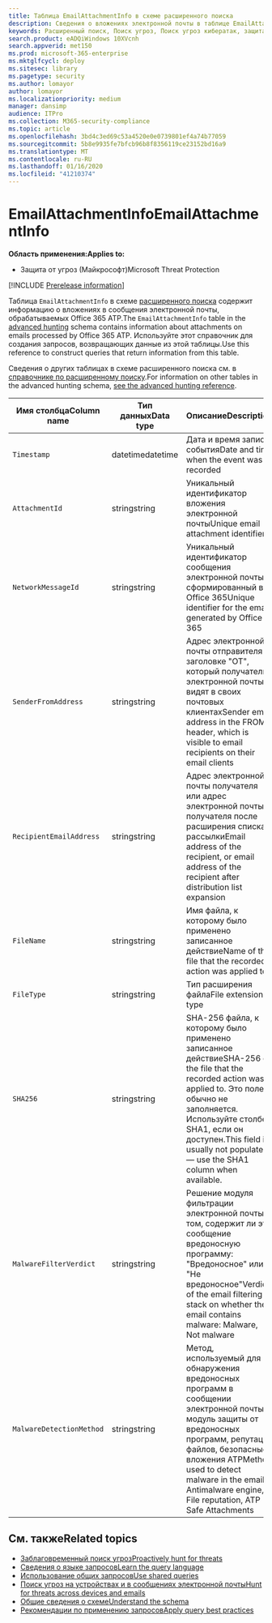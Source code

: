 ```yaml
---
title: Таблица EmailAttachmentInfo в схеме расширенного поиска
description: Сведения о вложениях электронной почты в таблице EmailAttachmentInfo схемы расширенного поиска
keywords: Расширенный поиск, Поиск угроз, Поиск угроз кибератак, защита от угроз Майкрософт, Microsoft 365, MTP, m365, поиск, запрос, телеметрии, Справка по схеме, Кусто, таблица, столбец, тип данных, описание, Емаилаттачментинфо, идентификатор сетевого сообщения, отправитель получатель, идентификатор вложения, имя вложения, вредоносности вредоносных программ
search.product: eADQiWindows 10XVcnh
search.appverid: met150
ms.prod: microsoft-365-enterprise
ms.mktglfcycl: deploy
ms.sitesec: library
ms.pagetype: security
ms.author: lomayor
author: lomayor
ms.localizationpriority: medium
manager: dansimp
audience: ITPro
ms.collection: M365-security-compliance
ms.topic: article
ms.openlocfilehash: 3bd4c3ed69c53a4520e0e0739801ef4a74b77059
ms.sourcegitcommit: 5b8e9935fe7bfcb96b8f8356119ce23152bd16a9
ms.translationtype: MT
ms.contentlocale: ru-RU
ms.lasthandoff: 01/16/2020
ms.locfileid: "41210374"
---
```

# <a name="emailattachmentinfo"></a><span data-ttu-id="6ad9d-104">EmailAttachmentInfo</span><span class="sxs-lookup"><span data-stu-id="6ad9d-104">EmailAttachmentInfo</span></span>

<span data-ttu-id="6ad9d-105">**Область применения:**</span><span class="sxs-lookup"><span data-stu-id="6ad9d-105">**Applies to:**</span></span>
- <span data-ttu-id="6ad9d-106">Защита от угроз (Майкрософт)</span><span class="sxs-lookup"><span data-stu-id="6ad9d-106">Microsoft Threat Protection</span></span>

[!INCLUDE [Prerelease information](../includes/prerelease.md)]

<span data-ttu-id="6ad9d-107">Таблица `EmailAttachmentInfo` в схеме [расширенного поиска](advanced-hunting-overview.md) содержит информацию о вложениях в сообщения электронной почты, обрабатываемых Office 365 ATP.</span><span class="sxs-lookup"><span data-stu-id="6ad9d-107">The `EmailAttachmentInfo` table in the [advanced hunting](advanced-hunting-overview.md) schema contains information about attachments on emails processed by Office 365 ATP.</span></span> <span data-ttu-id="6ad9d-108">Используйте этот справочник для создания запросов, возвращающих данные из этой таблицы.</span><span class="sxs-lookup"><span data-stu-id="6ad9d-108">Use this reference to construct queries that return information from this table.</span></span>

<span data-ttu-id="6ad9d-109">Сведения о других таблицах в схеме расширенного поиска см. в [справочнике по расширенному поиску](advanced-hunting-schema-tables.md).</span><span class="sxs-lookup"><span data-stu-id="6ad9d-109">For information on other tables in the advanced hunting schema, [see the advanced hunting reference](advanced-hunting-schema-tables.md).</span></span>

| <span data-ttu-id="6ad9d-110">Имя столбца</span><span class="sxs-lookup"><span data-stu-id="6ad9d-110">Column name</span></span> | <span data-ttu-id="6ad9d-111">Тип данных</span><span class="sxs-lookup"><span data-stu-id="6ad9d-111">Data type</span></span> | <span data-ttu-id="6ad9d-112">Описание</span><span class="sxs-lookup"><span data-stu-id="6ad9d-112">Description</span></span> |
|-------------|-----------|-------------|
| `Timestamp` | <span data-ttu-id="6ad9d-113">datetime</span><span class="sxs-lookup"><span data-stu-id="6ad9d-113">datetime</span></span> | <span data-ttu-id="6ad9d-114">Дата и время записи события</span><span class="sxs-lookup"><span data-stu-id="6ad9d-114">Date and time when the event was recorded</span></span> |
| `AttachmentId` | <span data-ttu-id="6ad9d-115">string</span><span class="sxs-lookup"><span data-stu-id="6ad9d-115">string</span></span> | <span data-ttu-id="6ad9d-116">Уникальный идентификатор вложения электронной почты</span><span class="sxs-lookup"><span data-stu-id="6ad9d-116">Unique email attachment identifier</span></span> |
| `NetworkMessageId` | <span data-ttu-id="6ad9d-117">string</span><span class="sxs-lookup"><span data-stu-id="6ad9d-117">string</span></span> | <span data-ttu-id="6ad9d-118">Уникальный идентификатор сообщения электронной почты, сформированный в Office 365</span><span class="sxs-lookup"><span data-stu-id="6ad9d-118">Unique identifier for the email, generated by Office 365</span></span> |
| `SenderFromAddress` | <span data-ttu-id="6ad9d-119">string</span><span class="sxs-lookup"><span data-stu-id="6ad9d-119">string</span></span> | <span data-ttu-id="6ad9d-120">Адрес электронной почты отправителя в заголовке "ОТ", который получатели электронной почты видят в своих почтовых клиентах</span><span class="sxs-lookup"><span data-stu-id="6ad9d-120">Sender email address in the FROM header, which is visible to email recipients on their email clients</span></span> |
| `RecipientEmailAddress` | <span data-ttu-id="6ad9d-121">string</span><span class="sxs-lookup"><span data-stu-id="6ad9d-121">string</span></span> | <span data-ttu-id="6ad9d-122">Адрес электронной почты получателя или адрес электронной почты получателя после расширения списка рассылки</span><span class="sxs-lookup"><span data-stu-id="6ad9d-122">Email address of the recipient, or email address of the recipient after distribution list expansion</span></span> |
| `FileName` | <span data-ttu-id="6ad9d-123">string</span><span class="sxs-lookup"><span data-stu-id="6ad9d-123">string</span></span> | <span data-ttu-id="6ad9d-124">Имя файла, к которому было применено записанное действие</span><span class="sxs-lookup"><span data-stu-id="6ad9d-124">Name of the file that the recorded action was applied to</span></span> |
| `FileType` | <span data-ttu-id="6ad9d-125">string</span><span class="sxs-lookup"><span data-stu-id="6ad9d-125">string</span></span> | <span data-ttu-id="6ad9d-126">Тип расширения файла</span><span class="sxs-lookup"><span data-stu-id="6ad9d-126">File extension type</span></span> |
| `SHA256` | <span data-ttu-id="6ad9d-127">string</span><span class="sxs-lookup"><span data-stu-id="6ad9d-127">string</span></span> | <span data-ttu-id="6ad9d-128">SHA-256 файла, к которому было применено записанное действие</span><span class="sxs-lookup"><span data-stu-id="6ad9d-128">SHA-256 of the file that the recorded action was applied to.</span></span> <span data-ttu-id="6ad9d-129">Это поле обычно не заполняется. Используйте столбец SHA1, если он доступен.</span><span class="sxs-lookup"><span data-stu-id="6ad9d-129">This field is usually not populated — use the SHA1 column when available.</span></span> |
| `MalwareFilterVerdict` | <span data-ttu-id="6ad9d-130">string</span><span class="sxs-lookup"><span data-stu-id="6ad9d-130">string</span></span> | <span data-ttu-id="6ad9d-131">Решение модуля фильтрации электронной почты о том, содержит ли это сообщение вредоносную программу: "Вредоносное" или "Не вредоносное"</span><span class="sxs-lookup"><span data-stu-id="6ad9d-131">Verdict of the email filtering stack on whether the email contains malware: Malware, Not malware</span></span> |
| `MalwareDetectionMethod` | <span data-ttu-id="6ad9d-132">string</span><span class="sxs-lookup"><span data-stu-id="6ad9d-132">string</span></span> | <span data-ttu-id="6ad9d-133">Метод, используемый для обнаружения вредоносных программ в сообщении электронной почты: модуль защиты от вредоносных программ, репутация файлов, безопасные вложения ATP</span><span class="sxs-lookup"><span data-stu-id="6ad9d-133">Method used to detect malware in the email: Antimalware engine, File reputation, ATP Safe Attachments</span></span> |

## <a name="related-topics"></a><span data-ttu-id="6ad9d-134">См. также</span><span class="sxs-lookup"><span data-stu-id="6ad9d-134">Related topics</span></span>
- [<span data-ttu-id="6ad9d-135">Заблаговременный поиск угроз</span><span class="sxs-lookup"><span data-stu-id="6ad9d-135">Proactively hunt for threats</span></span>](advanced-hunting-overview.md)
- [<span data-ttu-id="6ad9d-136">Сведения о языке запросов</span><span class="sxs-lookup"><span data-stu-id="6ad9d-136">Learn the query language</span></span>](advanced-hunting-query-language.md)
- [<span data-ttu-id="6ad9d-137">Использование общих запросов</span><span class="sxs-lookup"><span data-stu-id="6ad9d-137">Use shared queries</span></span>](advanced-hunting-shared-queries.md)
- [<span data-ttu-id="6ad9d-138">Поиск угроз на устройствах и в сообщениях электронной почты</span><span class="sxs-lookup"><span data-stu-id="6ad9d-138">Hunt for threats across devices and emails</span></span>](advanced-hunting-query-emails-devices.md)
- [<span data-ttu-id="6ad9d-139">Общие сведения о схеме</span><span class="sxs-lookup"><span data-stu-id="6ad9d-139">Understand the schema</span></span>](advanced-hunting-schema-tables.md)
- [<span data-ttu-id="6ad9d-140">Рекомендации по применению запросов</span><span class="sxs-lookup"><span data-stu-id="6ad9d-140">Apply query best practices</span></span>](advanced-hunting-best-practices.md)